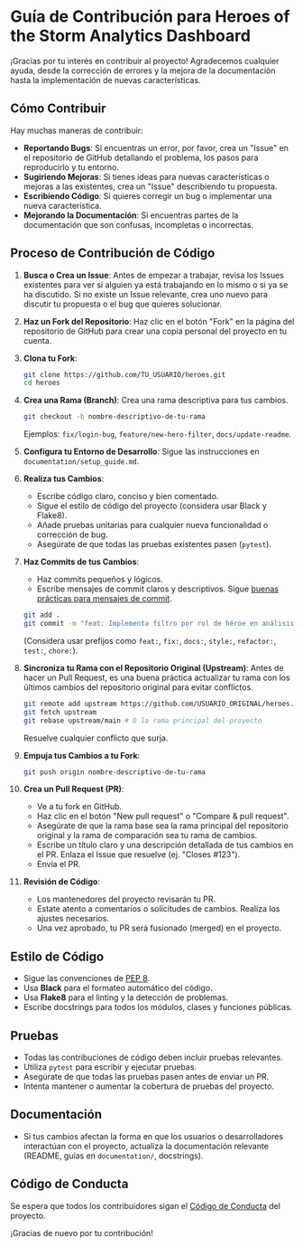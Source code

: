 # Guía de Contribución para Heroes of the Storm Analytics Dashboard

¡Gracias por tu interés en contribuir al proyecto! Agradecemos cualquier ayuda, desde la corrección de errores y la mejora de la documentación hasta la implementación de nuevas características.

## Cómo Contribuir

Hay muchas maneras de contribuir:

*   **Reportando Bugs**: Si encuentras un error, por favor, crea un "Issue" en el repositorio de GitHub detallando el problema, los pasos para reproducirlo y tu entorno.
*   **Sugiriendo Mejoras**: Si tienes ideas para nuevas características o mejoras a las existentes, crea un "Issue" describiendo tu propuesta.
*   **Escribiendo Código**: Si quieres corregir un bug o implementar una nueva característica.
*   **Mejorando la Documentación**: Si encuentras partes de la documentación que son confusas, incompletas o incorrectas.

## Proceso de Contribución de Código

1.  **Busca o Crea un Issue**: Antes de empezar a trabajar, revisa los Issues existentes para ver si alguien ya está trabajando en lo mismo o si ya se ha discutido. Si no existe un Issue relevante, crea uno nuevo para discutir tu propuesta o el bug que quieres solucionar.

2.  **Haz un Fork del Repositorio**: Haz clic en el botón "Fork" en la página del repositorio de GitHub para crear una copia personal del proyecto en tu cuenta.

3.  **Clona tu Fork**:
    ```bash
    git clone https://github.com/TU_USUARIO/heroes.git
    cd heroes
    ```

4.  **Crea una Rama (Branch)**: Crea una rama descriptiva para tus cambios.
    ```bash
    git checkout -b nombre-descriptivo-de-tu-rama
    ```
    Ejemplos: `fix/login-bug`, `feature/new-hero-filter`, `docs/update-readme`.

5.  **Configura tu Entorno de Desarrollo**: Sigue las instrucciones en `documentation/setup_guide.md`.

6.  **Realiza tus Cambios**:
    *   Escribe código claro, conciso y bien comentado.
    *   Sigue el estilo de código del proyecto (considera usar Black y Flake8).
    *   Añade pruebas unitarias para cualquier nueva funcionalidad o corrección de bug.
    *   Asegúrate de que todas las pruebas existentes pasen (`pytest`).

7.  **Haz Commits de tus Cambios**:
    *   Haz commits pequeños y lógicos.
    *   Escribe mensajes de commit claros y descriptivos. Sigue [buenas prácticas para mensajes de commit](https://cbea.ms/git-commit/).
    ```bash
    git add .
    git commit -m "feat: Implementa filtro por rol de héroe en análisis general"
    ```
    (Considera usar prefijos como `feat:`, `fix:`, `docs:`, `style:`, `refactor:`, `test:`, `chore:`).

8.  **Sincroniza tu Rama con el Repositorio Original (Upstream)**:
    Antes de hacer un Pull Request, es una buena práctica actualizar tu rama con los últimos cambios del repositorio original para evitar conflictos.
    ```bash
    git remote add upstream https://github.com/USUARIO_ORIGINAL/heroes.git # Solo la primera vez
    git fetch upstream
    git rebase upstream/main # O la rama principal del proyecto
    ```
    Resuelve cualquier conflicto que surja.

9.  **Empuja tus Cambios a tu Fork**:
    ```bash
    git push origin nombre-descriptivo-de-tu-rama
    ```

10. **Crea un Pull Request (PR)**:
    *   Ve a tu fork en GitHub.
    *   Haz clic en el botón "New pull request" o "Compare & pull request".
    *   Asegúrate de que la rama base sea la rama principal del repositorio original y la rama de comparación sea tu rama de cambios.
    *   Escribe un título claro y una descripción detallada de tus cambios en el PR. Enlaza el Issue que resuelve (ej. "Closes #123").
    *   Envía el PR.

11. **Revisión de Código**:
    *   Los mantenedores del proyecto revisarán tu PR.
    *   Estate atento a comentarios o solicitudes de cambios. Realiza los ajustes necesarios.
    *   Una vez aprobado, tu PR será fusionado (merged) en el proyecto.

## Estilo de Código

*   Sigue las convenciones de [PEP 8](https://www.python.org/dev/peps/pep-0008/).
*   Usa **Black** para el formateo automático del código.
*   Usa **Flake8** para el linting y la detección de problemas.
*   Escribe docstrings para todos los módulos, clases y funciones públicas.

## Pruebas

*   Todas las contribuciones de código deben incluir pruebas relevantes.
*   Utiliza `pytest` para escribir y ejecutar pruebas.
*   Asegúrate de que todas las pruebas pasen antes de enviar un PR.
*   Intenta mantener o aumentar la cobertura de pruebas del proyecto.

## Documentación

*   Si tus cambios afectan la forma en que los usuarios o desarrolladores interactúan con el proyecto, actualiza la documentación relevante (README, guías en `documentation/`, docstrings).

## Código de Conducta

Se espera que todos los contribuidores sigan el [Código de Conducta](CODE_OF_CONDUCT.md) del proyecto.

¡Gracias de nuevo por tu contribución!

